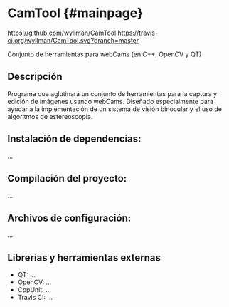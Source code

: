 CamTool   {#mainpage}
=======
https://github.com/wyllman/CamTool
https://travis-ci.org/wyllman/CamTool.svg?branch=master

Conjunto de herramientas para webCams (en C++, OpenCV y QT)

Descripción
-----------
Programa que aglutinará un conjunto de herramientas para la captura y edición de imágenes usando webCams.
Diseñado especialmente para ayudar a la implementación de un sistema de visión binocular y el uso de
algoritmos de estereoscopía.

Instalación de dependencias:
---------------------------
...

Compilación del proyecto:
------------------------
...

Archivos de configuración:
--------------------------
...

Librerías y herramientas externas
---------------------------------
- QT: ...
- OpenCV: ...
- CppUnit: ...
- Travis CI: ...
